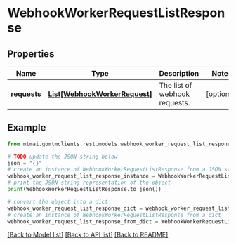 # WebhookWorkerRequestListResponse


## Properties

Name | Type | Description | Notes
------------ | ------------- | ------------- | -------------
**requests** | [**List[WebhookWorkerRequest]**](WebhookWorkerRequest.md) | The list of webhook requests. | [optional] 

## Example

```python
from mtmai.gomtmclients.rest.models.webhook_worker_request_list_response import WebhookWorkerRequestListResponse

# TODO update the JSON string below
json = "{}"
# create an instance of WebhookWorkerRequestListResponse from a JSON string
webhook_worker_request_list_response_instance = WebhookWorkerRequestListResponse.from_json(json)
# print the JSON string representation of the object
print(WebhookWorkerRequestListResponse.to_json())

# convert the object into a dict
webhook_worker_request_list_response_dict = webhook_worker_request_list_response_instance.to_dict()
# create an instance of WebhookWorkerRequestListResponse from a dict
webhook_worker_request_list_response_from_dict = WebhookWorkerRequestListResponse.from_dict(webhook_worker_request_list_response_dict)
```
[[Back to Model list]](../README.md#documentation-for-models) [[Back to API list]](../README.md#documentation-for-api-endpoints) [[Back to README]](../README.md)


